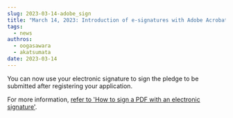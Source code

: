 ```yaml
---
slug: 2023-03-14-adobe_sign
title: "March 14, 2023: Introduction of e-signatures with Adobe Acrobat Sign, Adobe."
tags:
  - news
authros:
  - oogasawara
  - akatsumata
date: 2023-03-14
---
```


You can now use your electronic signature to sign the pledge to be submitted after registering your application.

For more information, [refer to 'How to sign a PDF with an electronic signature'](/application/signing_PDF).
